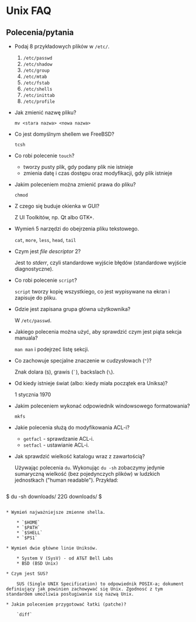 Unix FAQ
========

## Polecenia/pytania

* Podaj 8 przykładowych plików w `/etc/`.

    1. `/etc/passwd`
    2. `/etc/shadow`
    3. `/etc/group`
    4. `/etc/mtab`
    5. `/etc/fstab`
    6. `/etc/shells`
    7. `/etc/inittab`
    8. `/etc/profile`

* Jak zmienić nazwę pliku?

    `mv <stara nazwa> <nowa nazwa>`

* Co jest domyślnym shellem we FreeBSD?

    `tcsh`

* Co robi polecenie `touch`?

    * tworzy pusty plik, gdy podany plik nie istnieje
    * zmienia datę i czas dostępu oraz modyfikacji, gdy plik istnieje

* Jakim poleceniem można zmienić prawa do pliku?

    `chmod`

* Z czego się buduje okienka w GUI?

    Z UI Toolkitów, np. Qt albo GTK+.

* Wymień 5 narzędzi do obejrzenia pliku tekstowego.

    `cat`, `more`, `less`, `head`, `tail`
* Czym jest _file descriptor_ 2?

    Jest to _stderr_, czyli standardowe wyjście błędów (standardowe wyjście diagnostyczne).

* Co robi polecenie `script`?

    `script` tworzy kopię wszystkiego, co jest wypisywane na ekran i zapisuje do pliku.

* Gdzie jest zapisana grupa główna użytkownika?

    W `/etc/passwd`.

* Jakiego polecenia można użyć, aby sprawdzić czym jest piąta sekcja manuala?

    `man man` i podejrzeć listę sekcji.

* Co zachowuje specjalne znaczenie w cudzysłowach (`"`)?

    Znak dolara (`$`), grawis (``` ` ```), backslach (`\`).

* Od kiedy istnieje świat (albo: kiedy miała początek era Uniksa)?

    1 stycznia 1970

* Jakim poleceniem wykonać odpowiednik windowsowego formatowania?

    `mkfs`

* Jakie polecenia służą do modyfikowania ACL-i?

    * `getfacl` - sprawdzanie ACL-i.
    * `setfacl` - ustawianie ACL-i.

* Jak sprawdzić wielkość katalogu wraz z zawartością?

    Używając polecenia `du`. Wykonując `du -sh` zobaczymy jedynie sumaryczną wielkość (bez pojedynczych plików) w ludzkich jednostkach ("human readable"). Przykład:
    ```
$ du -sh downloads/
22G	downloads/
$ 
```

* Wymień najważniejsze zmienne shella.

    * `$HOME`
    * `$PATH`
    * `$SHELL`
    * `$PS1`

* Wymień dwie główne linie Uniksów.

    * System V (SysV) - od AT&T Bell Labs
    * BSD (BSD Unix)

* Czym jest SUS?

    SUS (Single UNIX Specification) to odpowiednik POSIX-a; dokument definiujący jak powinien zachowywać się Unix. Zgodnosć z tym standardem umożliwia posługiwanie się nazwą Unix.

* Jakim poleceniem przygotować łatki (patche)?

    `diff`
